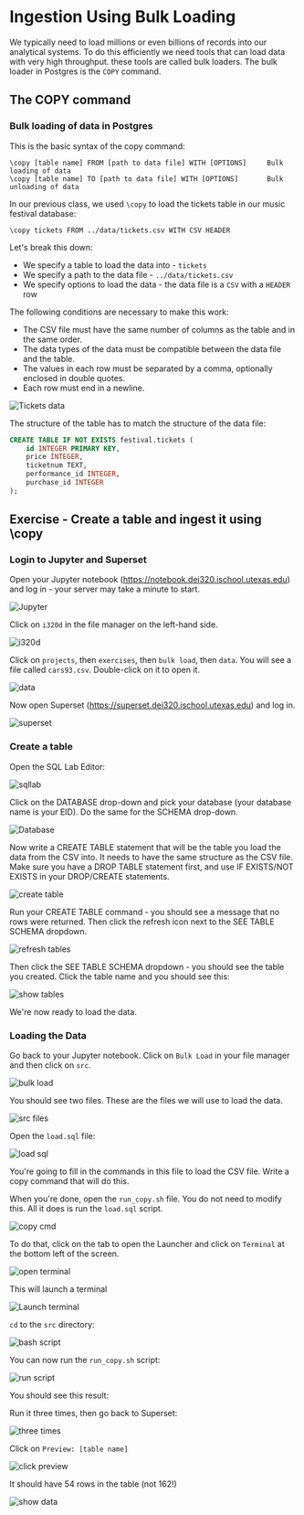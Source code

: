 # Ingestion Using Bulk Loading

We typically need to load millions or even billions of records into our analytical systems. To do
this efficiently we need tools that can load data with very high throughput. these tools are called
bulk loaders. The bulk loader in Postgres is the `COPY` command. 

## The COPY command

### Bulk loading of data in Postgres

This is the basic syntax of the copy command:
```
\copy [table name] FROM [path to data file] WITH [OPTIONS]     Bulk loading of data
\copy [table name] TO [path to data file] WITH [OPTIONS]       Bulk unloading of data
```

In our previous class, we used `\copy` to load the tickets table in our music festival database:

```text
\copy tickets FROM ../data/tickets.csv WITH CSV HEADER
```

Let's break this down:
* We specify a table to load the data into - `tickets`
* We specify a path to the data file - `../data/tickets.csv`
* We specify options to load the data - the data file is a `CSV` with a `HEADER` row

The following conditions are necessary to make this work:
* The CSV file must have the same number of columns as the table and in the same order.
* The data types of the data must be compatible between the data file and the table.
* The values in each row must be separated by a comma, optionally enclosed in double quotes.
* Each row must end in a newline.

![Tickets data](./images/ticketsdata.png)

The structure of the table has to match the structure of the data file:

```sql
CREATE TABLE IF NOT EXISTS festival.tickets (
    id INTEGER PRIMARY KEY,
    price INTEGER,
    ticketnum TEXT,
    performance_id INTEGER,
    purchase_id INTEGER  
);
```

## Exercise - Create a table and ingest it using \copy

### Login to Jupyter and Superset
Open your Jupyter notebook (https://notebook.dei320.ischool.utexas.edu) and log in - your server may take a minute to start.

![Jupyter](./images/jupyter%20notebook.png)

Click on `i320d` in the file manager on the left-hand side.

![i320d](./images/i320d.png)

Click on `projects`, then `exercises`, then `bulk load`, then `data`. You will see a file called
`cars93.csv`. Double-click on it to open it.

![data](./images/data.png)

Now open Superset (https://superset.dei320.ischool.utexas.edu) and log in.

![superset](./images/superset%20login.png)

### Create a table
Open the SQL Lab Editor:

![sqllab](./images/SQL%20Lab.png)

Click on the DATABASE drop-down and pick your database (your database name is your EID). Do the 
same for the SCHEMA drop-down.

![Database](./images/Database%20and%20Schema.png)

Now write a CREATE TABLE statement that will be the table you load the data from the CSV into. It
needs to have the same structure as the CSV file. Make sure you have a DROP TABLE statement first,
and use IF EXISTS/NOT EXISTS in your DROP/CREATE statements.

![create table](./images/create%20table.png)

Run your CREATE TABLE command - you should see a message that no rows were returned. Then click the
refresh icon next to the SEE TABLE SCHEMA dropdown.

![refresh tables](./images/refresh%20tables.png)

Then click the SEE TABLE SCHEMA dropdown - you should see the table you created. Click the table
name and you should see this:

![show tables](./images/Show%20Table.png)

We're now ready to load the data.

### Loading the Data

Go back to your Jupyter notebook. Click on `Bulk Load` in your file manager and then click on `src`.

![bulk load](./images/bulk%20load.png)

You should see two files. These are the files we will use to load the data.

![src files](./images/src%20files.png)

Open the `load.sql` file:

![load sql](./images/load_sql.png)

You're going to fill in the commands in this file to load the CSV file. Write a copy command that
will do this.

When you're done, open the `run_copy.sh` file. You do not need to modify this. All it does is run
the `load.sql` script.

![copy cmd](./images/run_copy.sql.png)

To do that, click on the tab to open the Launcher and click on `Terminal` at the bottom left of the
screen. 

![open terminal](./images/Open%20Terminal.png)

This will launch a terminal

![Launch terminal](./images/Terminal.png)

`cd` to the `src` directory:

![bash script](./images/bash%20script.png)

You can now run the `run_copy.sh` script:

![run script](./images/Run%20script.png)

You should see this result:

Run it three times, then go back to Superset:

![three times](./images/Three%20times.png)

Click on `Preview: [table name]`

![click preview](./images/Click%20Preview.png)

It should have 54 rows in the table (not 162!)

![show data](./images/ShowData.png)





